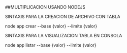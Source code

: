 

##MULTIPLICACION USANDO NODEJS

SINTAXIS PARA LA CREACION DE ARCHIVO CON TABLA

node app crear --base {valor} --limite {valor}

SINTAXIS PARA LA VISUALIZACION TABLA EN CONSOLA

node app listar --base {valor} --limite {valor}
